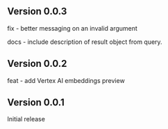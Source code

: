 ## Version 0.0.3

fix - better messaging on an invalid argument

docs - include description of result object from query.

## Version 0.0.2

feat - add Vertex AI embeddings preview

## Version 0.0.1

Initial release
